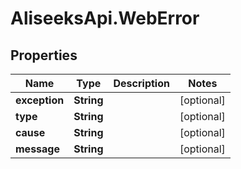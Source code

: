 # AliseeksApi.WebError

## Properties
Name | Type | Description | Notes
------------ | ------------- | ------------- | -------------
**exception** | **String** |  | [optional] 
**type** | **String** |  | [optional] 
**cause** | **String** |  | [optional] 
**message** | **String** |  | [optional] 


